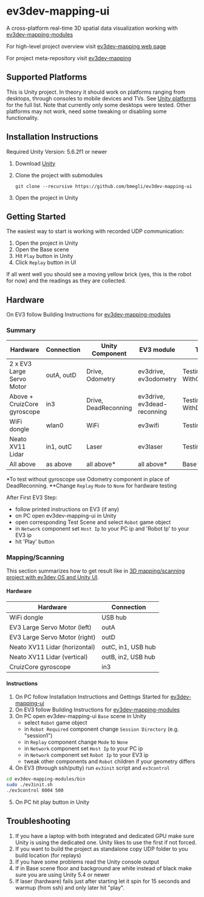 # ev3dev-mapping-ui
A cross-platform real-time 3D spatial data visualization working with [ev3dev-mapping-modules](https://github.com/bmegli/ev3dev-mapping-modules)

For high-level project overview visit [ev3dev-mapping web page](http://www.ev3dev.org/projects/2016/08/07/Mapping/)

For project meta-repository visit [ev3dev-mapping](https://github.com/bmegli/ev3dev-mapping)

## Supported Platforms

This is Unity project. In theory it should work on platforms ranging from desktops, through consoles to mobile devices and TVs.
See [Unity platforms](https://unity3d.com/unity/multiplatform) for the full list. Note that currently only some desktops were tested.
Other platforms may not work, need some tweaking or disabling some functionality.

## Installation Instructions

Required Unity Version: 5.6.2f1 or newer

1. Download [Unity](https://unity3d.com/)
2. Clone the project with submodules

    `git clone --recursive https://github.com/bmegli/ev3dev-mapping-ui`
3. Open the project in Unity

## Getting Started

The easiest way to start is working with recorded UDP communication:

1. Open the project in Unity
2. Open the Base scene
3. Hit `Play` button in Unity
4. Click `Replay` button in UI

If all went well you should see a moving yellow brick (yes, this is the robot for now) and the readings as they are collected. 

## Hardware

On EV3 follow Building Instructions for [ev3dev-mapping-modules](https://github.com/bmegli/ev3dev-mapping-modules)

### Summary

| Hardware                    | Connection | Unity Component     | EV3 module                 | Test Scene                        | First EV3 Step
| ----------------------------|------------|---------------------|----------------------------|-----------------------------------|------------------------
| 2 x EV3 Large Servo Motor   | outA, outD | Drive, Odometry     | ev3drive, ev3odometry      | TestingTheDrive WithOdometry      | `./ev3control 8004 500`
| Above + CruizCore gyroscope | in3        | Drive, DeadReconning| ev3drive, ev3dead-reconning| TestingTheDrive WithDeadReconning | `sudo ./TestingTheDriveWithDeadReconning.sh`                      
| WiFi dongle                 | wlan0      | WiFi                | ev3wifi                    | TestingTheWiFi                    | `./ev3control 8004 500`
| Neato XV11 Lidar            | in1, outC  | Laser               | ev3laser                   | TestingTheLidar                   | [Using the XV11 LIDAR ](http://www.ev3dev.org/docs/tutorials/using-xv11-lidar/)
| All above                   | as above   | all above*          | all above*                 | Base**                            | `sudo ./ev3init.sh`

*To test without gyroscope use Odometry component in place of DeadReconning. 
**Change `Replay` `Mode` to `None` for hardware testing

After First EV3 Step:
- follow printed instructions on EV3 (if any)
- on PC open ev3dev-mapping-ui in Unity 
- open corresponding Test Scene and select `Robot` game object 
- in `Network` component set `Host Ip` to your PC ip and 'Robot Ip' to your EV3 ip
- hit 'Play' button

### Mapping/Scanning

This section summarizes how to get result like in [3D mapping/scanning project with ev3dev OS and Unity UI](https://www.youtube.com/watch?v=9o_Fi8bHdvs).

#### Hardware

| Hardware                      | Connection               |
| ------------------------------|--------------------|
| WiFi dongle                   | USB hub            |
| EV3 Large Servo Motor (left)  | outA               |
| EV3 Large Servo Motor (right) | outD               | 
| Neato XV11 Lidar (horizontal) | outC, in1, USB hub | 
| Neato XV11 Lidar (vertical)   | outB, in2, USB hub |
| CruizCore gyroscope           | in3                |

#### Instructions

1. On PC follow Installation Instructions and Gettings Started for [ev3dev-mapping-ui](https://github.com/bmegli/ev3dev-mapping-ui)
2. On EV3 follow Building Instructions for [ev3dev-mapping-modules](https://github.com/bmegli/ev3dev-mapping-modules)
3. On PC open ev3dev-mapping-ui `Base` scene in Unity
    - select `Robot` game object
	- in `Robot Required` component change `Session Directory` (e.g. "session1")
	- in `Replay` component change `Mode` to `None`
    - in `Network` component set `Host Ip` to your PC ip
	- in `Network` component set `Robot Ip` to your EV3 ip
	- tweak other components and `Robot` children if your geometry differs 
4. On EV3 (through ssh/putty) run `ev3init` script and `ev3control`
``` bash
cd ev3dev-mapping-modules/bin
sudo ./ev3init.sh
./ev3control 8004 500

```
5. On PC hit play button in Unity

## Troubleshooting

1. If you have a laptop with both integrated and dedicated GPU make sure Unity is using the dedicated one. Unity likes to use the first if not forced.
2. If you want to build the project as standalone copy UDP folder to you build location (for replays)
3. If you have some problems read the Unity console output
4. If in Base scene floor and background are white instead of black make sure you are using Unity 5.4 or newer
5. If laser (hardware) fails just after starting let it spin for 15 seconds and warmup (from ssh) and only later hit "play".
